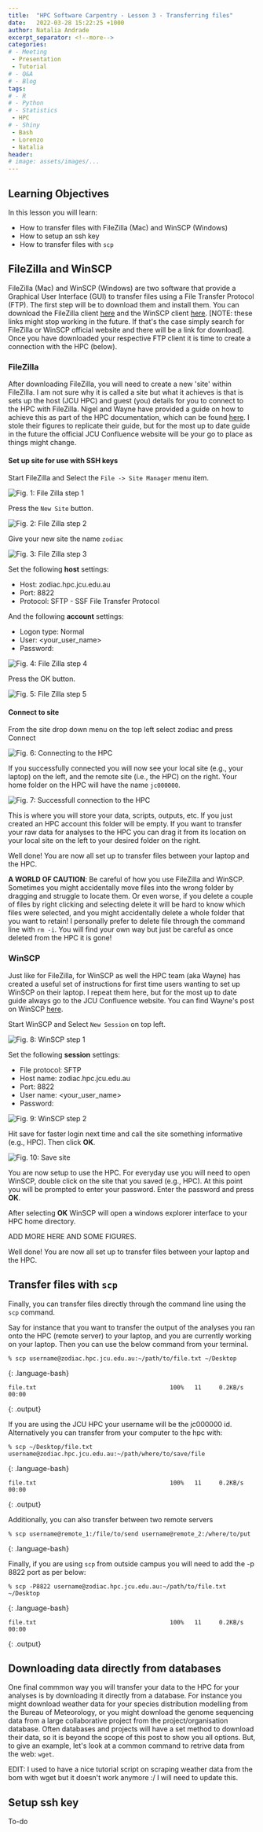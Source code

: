 ```yaml
---
title:  "HPC Software Carpentry - Lesson 3 - Transferring files"
date:   2022-03-28 15:22:25 +1000
author: Natalia Andrade
excerpt_separator: <!--more-->
categories:
# - Meeting
 - Presentation
 - Tutorial
# - Q&A
# - Blog
tags:
# - R
# - Python
# - Statistics
 - HPC
# - Shiny
 - Bash
 - Lorenzo
 - Natalia
header:
# image: assets/images/...
---
```


## Learning Objectives

In this lesson you will learn:

- How to transfer files with FileZilla (Mac) and WinSCP (Windows)
- How to setup an ssh key
- How to transfer files with `scp`

## FileZilla and WinSCP
FileZilla (Mac) and WinSCP (Windows) are two software that provide a Graphical User Interface (GUI) to transfer files using a File Transfer Protocol (FTP). The first step will be to download them and install them. You can download the FileZilla client [here](https://filezilla-project.org/) and the WinSCP client [here](https://winscp.net/eng/download.php). [NOTE: these links might stop working in the future. If that's the case simply search for FileZilla or WinSCP official website and there will be a link for download]. Once you have downloaded your respective FTP client it is time to create a connection with the HPC (below). 

### FileZilla
After downloading FileZilla, you will need to create a new 'site' within FileZilla. I am not sure why it is called a site but what it achieves is that is sets up the host (JCU HPC) and guest (you) details for you to connect to the HPC with FileZilla. Nigel and Wayne have provided a guide on how to achieve this as part of the HPC documentation, which can be found [here](https://secure.jcu.edu.au/confluence/display/Public/Using+FileZilla+with+SSH+Public+Key+Authentication). I stole their figures to replicate their guide, but for the most up to date guide in the future the official JCU Confluence website will be your go to place as things might change.

#### Set up site for use with SSH keys
Start FileZilla and Select the `File -> Site Manager` menu item.

![Fig. 1: File Zilla step 1](/assets/images/HPC_FileZilla1.png)

Press the `New Site` button.

![Fig. 2: File Zilla step 2](/assets/images/HPC_FileZilla2.png)

Give your new site the name `zodiac`

![Fig. 3: File Zilla step 3](/assets/images/HPC_FileZilla3.png)

Set the following **host** settings:

- Host: zodiac.hpc.jcu.edu.au
- Port: 8822
- Protocol: SFTP - SSF File Transfer Protocol

And the following **account** settings:

- Logon type: Normal
- User: <your_user_name>
- Password: <empty>

![Fig. 4: File Zilla step 4](/assets/images/HPC_FileZilla4.png)

Press the OK button.

![Fig. 5: File Zilla step 5](/assets/images/HPC_FileZilla5.png)

#### Connect to site

From the site drop down menu on the top left select zodiac and press Connect

![Fig. 6: Connecting to the HPC](/assets/images/HPC_FileZilla6.png)

If you successfully connected you will now see your local site (e.g., your laptop) on the left, and the remote site (i.e., the HPC) on the right. Your home folder on the HPC will have the name `jc000000`. 

![Fig. 7: Successfull connection to the HPC](/assets/images/HPC_FileZilla7.png)

This is where you will store your data, scripts, outputs, etc. If you just created an HPC account this folder will be empty. If you want to transfer your raw data for analyses to the HPC you can drag it from its location on your local site on the left to your desired folder on the right. 

Well done! You are now all set up to transfer files between your laptop and the HPC.

**A WORLD OF CAUTION**: Be careful of how you use FileZilla and WinSCP. Sometimes you might accidentally move files into the wrong folder by dragging and struggle to locate them. Or even worse, if you delete a couple of files by right clicking and selecting delete it will be hard to know which files were selected, and you might accidentally delete a whole folder that you want to retain! I personally prefer to delete file through the command line with `rm -i`. You will find your own way but just be careful as once deleted from the HPC it is gone!

### WinSCP
Just like for FileZilla, for WinSCP as well the HPC team (aka Wayne) has created a useful set of instructions for first time users wanting to set up WinSCP on their laptop. I repeat them here, but for the most up to date guide always go to the JCU Confluence website. You can find Wayne's post on WinSCP [here](https://secure.jcu.edu.au/confluence/display/Public/WinSCP).

Start WinSCP and Select `New Session` on top left.

![Fig. 8: WinSCP step 1](/assets/images/HPC_WinScp1.png)

Set the following **session** settings:

- File protocol: SFTP
- Host name: zodiac.hpc.jcu.edu.au
- Port: 8822
- User name: <your_user_name>
- Password: <empty>

![Fig. 9: WinSCP step 2](/assets/images/HPC_WinScp2.png)

Hit save for faster login next time and call the site something informative (e.g., HPC). Then click **OK**.

![Fig. 10: Save site](/assets/images/HPC_WinScp3.png)

You are now setup to use the HPC. For everyday use you will need to open WinSCP, double click on the site that you saved (e.g., HPC). At this point you will be prompted to enter your password. Enter the password and press **OK**.

After selecting **OK** WinSCP will open a windows explorer interface to your HPC home directory.

ADD MORE HERE AND SOME FIGURES.

Well done! You are now all set up to transfer files between your laptop and the HPC.

## Transfer files with `scp`
Finally, you can transfer files directly through the command line using the `scp` command.

Say for instance that you want to transfer the output of the analyses you ran onto the HPC (remote server) to your laptop, and you are currently working on your laptop. Then you can use the below command from your terminal.

~~~
% scp username@zodiac.hpc.jcu.edu.au:~/path/to/file.txt ~/Desktop
~~~
{: .language-bash}
~~~
file.txt                                      100%   11     0.2KB/s   00:00
~~~
{: .output}

If you are using the JCU HPC your username will be the jc000000 id. Alternatively you can transfer from your computer to the hpc with:

~~~
% scp ~/Desktop/file.txt username@zodiac.hpc.jcu.edu.au:~/path/where/to/save/file
~~~
{: .language-bash}
~~~
file.txt                                      100%   11     0.2KB/s   00:00
~~~
{: .output}

Additionally, you can also transfer between two remote servers 

~~~
% scp username@remote_1:/file/to/send username@remote_2:/where/to/put
~~~
{: .language-bash}

Finally, if you are using `scp` from outside campus you will need to add the -p 8822 port as per below:

~~~
% scp -P8822 username@zodiac.hpc.jcu.edu.au:~/path/to/file.txt ~/Desktop
~~~
{: .language-bash}
~~~
file.txt                                      100%   11     0.2KB/s   00:00
~~~
{: .output}

## Downloading data directly from databases
One final commmon way you will transfer your data to the HPC for your analyses is by downloading it directly from a database. For instance you might download weather data for your species distribution modelling from the Bureau of Meteorology, or you might download the genome sequencing data from a large collaborative project from the project/organisation database. Often databases and projects will have a set method to download their data, so it is beyond the scope of this post to show you all options. But, to give an example, let's look at a common command to retrive data from the web: `wget`.

EDIT: I used to have a nice tutorial script on scraping weather data from the bom with wget but it doesn't work anymore :/ I will need to update this.

## Setup ssh key
To-do